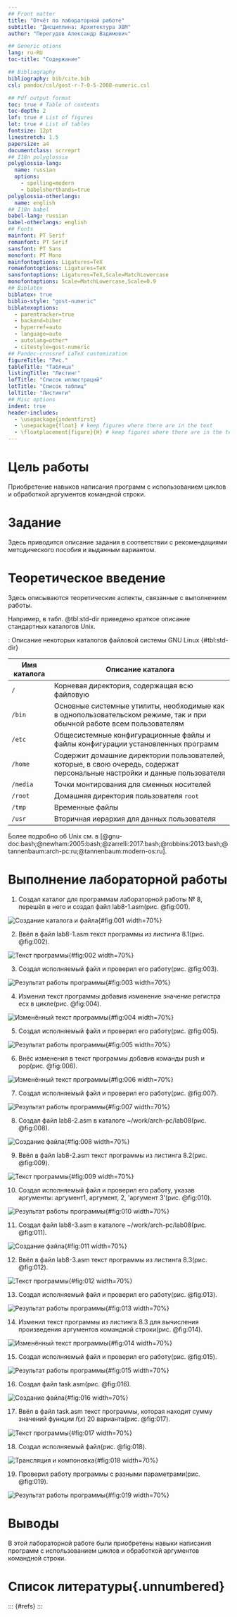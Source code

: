 ```yaml
---
## Front matter
title: "Отчёт по лабораторной работе"
subtitle: "Дисциплина: Архитектура ЭВМ"
author: "Перегудов Александр Вадимович"

## Generic otions
lang: ru-RU
toc-title: "Содержание"

## Bibliography
bibliography: bib/cite.bib
csl: pandoc/csl/gost-r-7-0-5-2008-numeric.csl

## Pdf output format
toc: true # Table of contents
toc-depth: 2
lof: true # List of figures
lot: true # List of tables
fontsize: 12pt
linestretch: 1.5
papersize: a4
documentclass: scrreprt
## I18n polyglossia
polyglossia-lang:
  name: russian
  options:
	- spelling=modern
	- babelshorthands=true
polyglossia-otherlangs:
  name: english
## I18n babel
babel-lang: russian
babel-otherlangs: english
## Fonts
mainfont: PT Serif
romanfont: PT Serif
sansfont: PT Sans
monofont: PT Mono
mainfontoptions: Ligatures=TeX
romanfontoptions: Ligatures=TeX
sansfontoptions: Ligatures=TeX,Scale=MatchLowercase
monofontoptions: Scale=MatchLowercase,Scale=0.9
## Biblatex
biblatex: true
biblio-style: "gost-numeric"
biblatexoptions:
  - parentracker=true
  - backend=biber
  - hyperref=auto
  - language=auto
  - autolang=other*
  - citestyle=gost-numeric
## Pandoc-crossref LaTeX customization
figureTitle: "Рис."
tableTitle: "Таблица"
listingTitle: "Листинг"
lofTitle: "Список иллюстраций"
lotTitle: "Список таблиц"
lolTitle: "Листинги"
## Misc options
indent: true
header-includes:
  - \usepackage{indentfirst}
  - \usepackage{float} # keep figures where there are in the text
  - \floatplacement{figure}{H} # keep figures where there are in the text
---
```


# Цель работы

Приобретение навыков написания программ с использованием циклов и обработкой
аргументов командной строки.

# Задание

Здесь приводится описание задания в соответствии с рекомендациями
методического пособия и выданным вариантом.

# Теоретическое введение

Здесь описываются теоретические аспекты, связанные с выполнением работы.

Например, в табл. @tbl:std-dir приведено краткое описание стандартных каталогов Unix.

: Описание некоторых каталогов файловой системы GNU Linux {#tbl:std-dir}

| Имя каталога | Описание каталога                                                                                                          |
|--------------|----------------------------------------------------------------------------------------------------------------------------|
| `/`          | Корневая директория, содержащая всю файловую                                                                               |
| `/bin `      | Основные системные утилиты, необходимые как в однопользовательском режиме, так и при обычной работе всем пользователям     |
| `/etc`       | Общесистемные конфигурационные файлы и файлы конфигурации установленных программ                                           |
| `/home`      | Содержит домашние директории пользователей, которые, в свою очередь, содержат персональные настройки и данные пользователя |
| `/media`     | Точки монтирования для сменных носителей                                                                                   |
| `/root`      | Домашняя директория пользователя  `root`                                                                                   |
| `/tmp`       | Временные файлы                                                                                                            |
| `/usr`       | Вторичная иерархия для данных пользователя                                                                                 |

Более подробно об Unix см. в [@gnu-doc:bash;@newham:2005:bash;@zarrelli:2017:bash;@robbins:2013:bash;@tannenbaum:arch-pc:ru;@tannenbaum:modern-os:ru].

# Выполнение лабораторной работы

1. Создал каталог для программам лабораторной работы № 8, перешёл в него и создал файл lab8-1.asm(рис. @fig:001).

![Создание каталога и файла](image/1.png){#fig:001 width=70%}

2. Ввёл в файл lab8-1.asm текст программы из листинга 8.1(рис. @fig:002).

![Текст программы](image/2.png){#fig:002 width=70%}

3. Создал исполняемый файл и проверил его работу(рис. @fig:003).

![Результат работы программы](image/3.png){#fig:003 width=70%}

4. Изменил текст программы добавив изменение значение регистра ecx в цикле(рис. @fig:004).

![Изменённый текст программы](image/4.png){#fig:004 width=70%}

5. Создал исполняемый файл и проверил его работу(рис. @fig:005).

![Результат работы программы](image/5.png){#fig:005 width=70%}

6. Внёс изменения в текст программы добавив команды push и pop(рис. @fig:006).

![Изменённый текст программы](image/6.png){#fig:006 width=70%}

7. Создал исполняемый файл и проверил его работу(рис. @fig:007).

![Результат работы программы](image/7.png){#fig:007 width=70%}

8. Создал файл lab8-2.asm в каталоге ~/work/arch-pc/lab08(рис. @fig:008).

![Создание файла](image/8.png){#fig:008 width=70%}

9. Ввёл в файл lab8-2.asm текст программы из листинга 8.2(рис. @fig:009).

![Текст программы](image/9.png){#fig:009 width=70%}

10. Создал исполняемый файл и проверил его работу, указав аргументы: аргумент1, аргумент, 2, 'аргумент 3'(рис. @fig:010).

![Результат работы программы](image/10.png){#fig:010 width=70%}

11. Создал файл lab8-3.asm в каталоге ~/work/arch-pc/lab08(рис. @fig:011).

![Создание файла](image/11.png){#fig:011 width=70%}

12. Ввёл в файл lab8-3.asm текст программы из листинга 8.3(рис. @fig:012).

![Текст программы](image/12.png){#fig:012 width=70%}

13. Создал исполняемый файл и проверил его работу(рис. @fig:013).

![Результат работы программы](image/13.png){#fig:013 width=70%}

14. Изменил текст программы из листинга 8.3 для вычисления произведения аргументов командной строки(рис. @fig:014).

![Изменённый текст программы](image/14.png){#fig:014 width=70%}

15. Создал исполняемый файл и проверил его работу(рис. @fig:015).

![Результат работы программы](image/15.png){#fig:015 width=70%}

16. Создал файл task.asm(рис. @fig:016).

![Создание файла](image/1-1.png){#fig:016 width=70%}

17. Ввёл в файл task.asm текст программы, которая находит сумму значений функции 𝑓(𝑥) 20 варианта(рис. @fig:017).

![Текст программы](image/1-2.png){#fig:017 width=70%}

18. Создал исполняемый файл(рис. @fig:018).

![Трансляция и компоновка](image/1-3.png){#fig:018 width=70%}

19. Проверил работу программы с разными параметрами(рис. @fig:019).

![Результат работы программы](image/1-4.png){#fig:019 width=70%}

# Выводы

В этой лабораторной работе были приобретены навыки написания программ с использованием циклов и обработкой аргументов командной строки.

# Список литературы{.unnumbered}

::: {#refs}
:::
